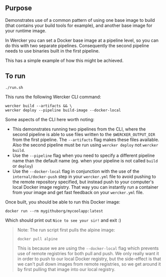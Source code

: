 
## Purpose

Demonstrates use of a common pattern of using one base image to build (that contains your build tools for example), and another base image for your runtime image. 

In Wercker you can set a Docker base image at a pipeline level, so you can do this with two separate pipelines. Consequently the second pipeline needs to use binaries built in the first pipeline.

This has a simple example of how this might be achieved.

## To run

```
./run.sh
```

This runs the following Wercker CLI command:

```
wercker build --artifacts && \
wercker deploy --pipeline build-image --docker-local
```

Some aspects of the CLI here worth noting:

* This demonstrates running two pipelines from the CLI, where the second pipeline is able to use files written to the `$WERCKER_OUTPUT_DIR` from the first pipeline. The `--artifacts` flag makes these files available. Also the second pipeline must be run using `wercker deploy` not `wercker build`.
* Use the `--pipeline` flag when you need to specify a different pipeline name than the default name (eg. when your pipeline is not called `build` or `deploy`)
* Use the `--docker-local` flag in conjunction with the use of the `internal/docker-push` step in your `wercker.yml` file to avoid pushing to the remote repository specified, but instead push to your computer's local Docker image registry. That way you can instantly run a container from your image and get fast feedback on your `wercker.yml` file.

Once built, you should be able to run this Docker image:

```
docker run --rm mygithuborg/mycoolapp:latest
```

Which should print out `Nice to see your sir!` and exit :)




> Note: The run script first pulls the alpine image:
> 
> ```
> docker pull alpine
> ```
> 
> This is because we are using the `--docker-local` flag which prevents use of remote registries for both pull and push. We only really want it in order to push to our local Docker registry, but the side-effect is that we can't pull down images from remote registries, so we get around it by first pulling that image into our local registry.
